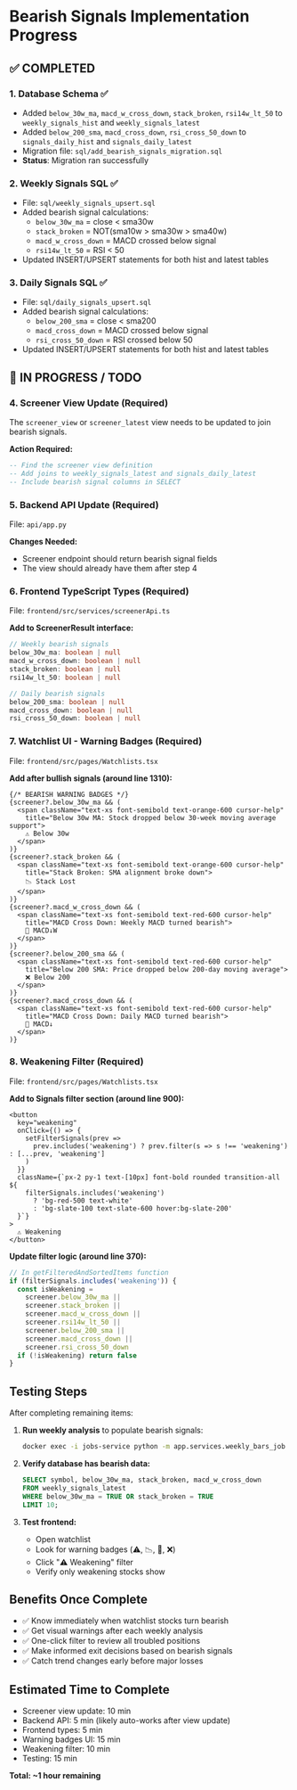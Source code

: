 # Bearish Signals Implementation Progress

## ✅ COMPLETED

### 1. Database Schema ✅
- Added `below_30w_ma`, `macd_w_cross_down`, `stack_broken`, `rsi14w_lt_50` to `weekly_signals_hist` and `weekly_signals_latest`
- Added `below_200_sma`, `macd_cross_down`, `rsi_cross_50_down` to `signals_daily_hist` and `signals_daily_latest`
- Migration file: `sql/add_bearish_signals_migration.sql`
- **Status**: Migration ran successfully

### 2. Weekly Signals SQL ✅
- File: `sql/weekly_signals_upsert.sql`
- Added bearish signal calculations:
  - `below_30w_ma` = close < sma30w
  - `stack_broken` = NOT(sma10w > sma30w > sma40w)
  - `macd_w_cross_down` = MACD crossed below signal
  - `rsi14w_lt_50` = RSI < 50
- Updated INSERT/UPSERT statements for both hist and latest tables

### 3. Daily Signals SQL ✅
- File: `sql/daily_signals_upsert.sql`
- Added bearish signal calculations:
  - `below_200_sma` = close < sma200
  - `macd_cross_down` = MACD crossed below signal
  - `rsi_cross_50_down` = RSI crossed below 50
- Updated INSERT/UPSERT statements for both hist and latest tables

## 🔄 IN PROGRESS / TODO

### 4. Screener View Update (Required)
The `screener_view` or `screener_latest` view needs to be updated to join bearish signals.

**Action Required:**
```sql
-- Find the screener view definition
-- Add joins to weekly_signals_latest and signals_daily_latest
-- Include bearish signal columns in SELECT
```

### 5. Backend API Update (Required)
File: `api/app.py`

**Changes Needed:**
- Screener endpoint should return bearish signal fields
- The view should already have them after step 4

### 6. Frontend TypeScript Types (Required)
File: `frontend/src/services/screenerApi.ts`

**Add to ScreenerResult interface:**
```typescript
// Weekly bearish signals
below_30w_ma: boolean | null
macd_w_cross_down: boolean | null
stack_broken: boolean | null
rsi14w_lt_50: boolean | null

// Daily bearish signals
below_200_sma: boolean | null
macd_cross_down: boolean | null
rsi_cross_50_down: boolean | null
```

### 7. Watchlist UI - Warning Badges (Required)
File: `frontend/src/pages/Watchlists.tsx`

**Add after bullish signals (around line 1310):**
```tsx
{/* BEARISH WARNING BADGES */}
{screener?.below_30w_ma && (
  <span className="text-xs font-semibold text-orange-600 cursor-help"
    title="Below 30w MA: Stock dropped below 30-week moving average support">
    ⚠️ Below 30w
  </span>
)}
{screener?.stack_broken && (
  <span className="text-xs font-semibold text-orange-600 cursor-help"
    title="Stack Broken: SMA alignment broke down">
    📉 Stack Lost
  </span>
)}
{screener?.macd_w_cross_down && (
  <span className="text-xs font-semibold text-red-600 cursor-help"
    title="MACD Cross Down: Weekly MACD turned bearish">
    🔴 MACD↓W
  </span>
)}
{screener?.below_200_sma && (
  <span className="text-xs font-semibold text-red-600 cursor-help"
    title="Below 200 SMA: Price dropped below 200-day moving average">
    ❌ Below 200
  </span>
)}
{screener?.macd_cross_down && (
  <span className="text-xs font-semibold text-red-600 cursor-help"
    title="MACD Cross Down: Daily MACD turned bearish">
    🔴 MACD↓
  </span>
)}
```

### 8. Weakening Filter (Required)
File: `frontend/src/pages/Watchlists.tsx`

**Add to Signals filter section (around line 900):**
```tsx
<button
  key="weakening"
  onClick={() => {
    setFilterSignals(prev =>
      prev.includes('weakening') ? prev.filter(s => s !== 'weakening') : [...prev, 'weakening']
    )
  }}
  className={`px-2 py-1 text-[10px] font-bold rounded transition-all ${
    filterSignals.includes('weakening')
      ? 'bg-red-500 text-white'
      : 'bg-slate-100 text-slate-600 hover:bg-slate-200'
  }`}
>
  ⚠️ Weakening
</button>
```

**Update filter logic (around line 370):**
```typescript
// In getFilteredAndSortedItems function
if (filterSignals.includes('weakening')) {
  const isWeakening =
    screener.below_30w_ma ||
    screener.stack_broken ||
    screener.macd_w_cross_down ||
    screener.rsi14w_lt_50 ||
    screener.below_200_sma ||
    screener.macd_cross_down ||
    screener.rsi_cross_50_down
  if (!isWeakening) return false
}
```

## Testing Steps

After completing remaining items:

1. **Run weekly analysis** to populate bearish signals:
   ```bash
   docker exec -i jobs-service python -m app.services.weekly_bars_job
   ```

2. **Verify database has bearish data:**
   ```sql
   SELECT symbol, below_30w_ma, stack_broken, macd_w_cross_down
   FROM weekly_signals_latest
   WHERE below_30w_ma = TRUE OR stack_broken = TRUE
   LIMIT 10;
   ```

3. **Test frontend:**
   - Open watchlist
   - Look for warning badges (⚠️, 📉, 🔴, ❌)
   - Click "⚠️ Weakening" filter
   - Verify only weakening stocks show

## Benefits Once Complete

- ✅ Know immediately when watchlist stocks turn bearish
- ✅ Get visual warnings after each weekly analysis
- ✅ One-click filter to review all troubled positions
- ✅ Make informed exit decisions based on bearish signals
- ✅ Catch trend changes early before major losses

## Estimated Time to Complete
- Screener view update: 10 min
- Backend API: 5 min (likely auto-works after view update)
- Frontend types: 5 min
- Warning badges UI: 15 min
- Weakening filter: 10 min
- Testing: 15 min

**Total: ~1 hour remaining**
